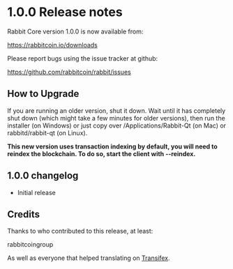 1.0.0 Release notes
====================

Rabbit Core version 1.0.0 is now available from:

  https://rabbitcoin.io/downloads

Please report bugs using the issue tracker at github:

  https://github.com/rabbitcoin/rabbit/issues


How to Upgrade
--------------

If you are running an older version, shut it down. Wait until it has completely
shut down (which might take a few minutes for older versions), then run the
installer (on Windows) or just copy over /Applications/Rabbit-Qt (on Mac) or
rabbitd/rabbit-qt (on Linux).

**This new version uses transaction indexing by default, you will need to reindex 
the blockchain. To do so, start the client with --reindex.**


1.0.0 changelog
----------------
- Initial release


Credits
--------

Thanks to who contributed to this release, at least:

rabbitcoingroup

As well as everyone that helped translating on [Transifex](https://www.transifex.com/projects/p/rabbit/).
